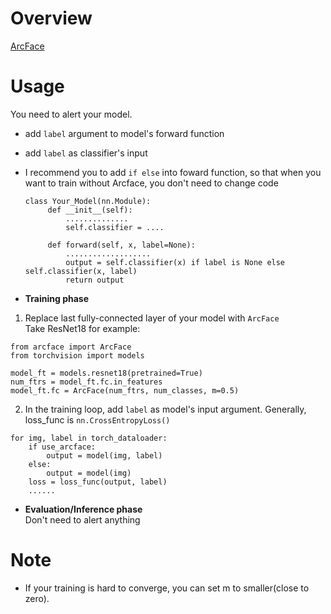 # Overview
[ArcFace](https://arxiv.org/abs/1801.07698)

# Usage  
You need to alert your model. 

  - add `label` argument to model's forward function
  - add `label` as classifier's input
  - I recommend you to add `if else` into foward function, so that when you want to train without Arcface, you don't need to change code 
     ```
    class Your_Model(nn.Module):
          def __init__(self):
              ..............
              self.classifier = ....

          def forward(self, x, label=None):
              ...................
              output = self.classifier(x) if label is None else self.classifier(x, label)
              return output
    ```


- __Training phase__
1. Replace last fully-connected layer of your model with `ArcFace`  
   Take ResNet18 for example:
```
from arcface import ArcFace
from torchvision import models

model_ft = models.resnet18(pretrained=True)
num_ftrs = model_ft.fc.in_features
model_ft.fc = ArcFace(num_ftrs, num_classes, m=0.5)
```
2. In the training loop, add `label` as model's input argument.
   Generally, loss_func is `nn.CrossEntropyLoss()`
```
for img, label in torch_dataloader:
    if use_arcface:
        output = model(img, label)
    else:
        output = model(img)
    loss = loss_func(output, label)
    ......
```

- __Evaluation/Inference phase__  
Don't need to alert anything

# Note
- If your training is hard to converge, you can set m to smaller(close to zero).
